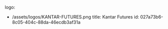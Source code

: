 logo:
  - /assets/logos/KANTAR-FUTURES.png
title: Kantar Futures
id: 027a73b6-8c05-404c-88da-46ecdb3af31a

